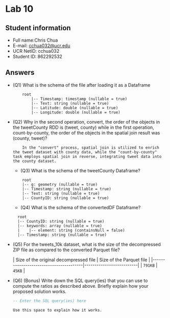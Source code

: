 # Lab 10

## Student information

* Full name:Chris Chua
* E-mail: cchua032@ucr.edu
* UCR NetID: cchua032
* Student ID: 862292532

## Answers

* (Q1) What is the schema of the file after loading it as a Dataframe

    ```
        root
            |-- Timestamp: timestamp (nullable = true)
            |-- Text: string (nullable = true)
            |-- Latitude: double (nullable = true)
            |-- Longitude: double (nullable = true)

    ```

* (Q2) Why in the second operation, convert, the order of the objects in the  tweetCounty RDD is (tweet, county) while in the first operation, count-by-county, the order of the objects in the spatial join result was (county, tweet)?

    ``` 
        In the "convert" process, spatial join is utilized to enrich the tweet dataset with county data, while the "count-by-county" task employs spatial join in reverse, integrating tweet data into the county dataset.
    ```

  * (Q3) What is the schema of the tweetCounty Dataframe?

  ``` 
      root
      |-- g: geometry (nullable = true)
      |-- Timestamp: string (nullable = true)
      |-- Text: string (nullable = true)
      |-- CountyID: string (nullable = true)
  ```

  * (Q4) What is the schema of the convertedDF Dataframe?

  ```
    root
    |-- CountyID: string (nullable = true)
    |-- keywords: array (nullable = true)
    |    |-- element: string (containsNull = false)
    |-- Timestamp: string (nullable = true)
  ```

* (Q5) For the tweets_10k dataset, what is the size of the decompressed ZIP file as compared to the converted Parquet file?

  | Size of the original decompressed file | Size of the Parquet file |
      |----------------------------------------|--------------------------|
  | `791KB`                                | `45KB`                   |

* (Q6) (Bonus) Write down the SQL query(ies) that you can use to compute the ratios as described above. Briefly explain how your proposed solution works.

    ```SQL
    -- Enter the SQL query(ies) here
    ```

    ```text
    Use this space to explain how it works.
    ```

